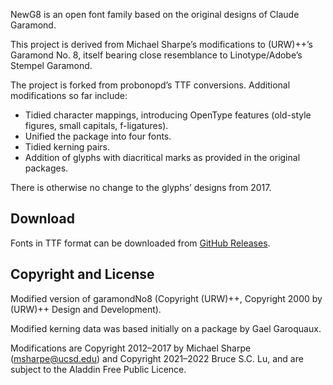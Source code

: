 NewG8 is an open font family based on the original designs of Claude Garamond.

This project is derived from Michael Sharpe’s modifications to (URW)++’s Garamond No. 8, itself bearing close resemblance to Linotype/Adobe’s Stempel Garamond.

The project is forked from probonopd’s TTF conversions. Additional modifications so far include:

- Tidied character mappings, introducing OpenType features (old-style figures, small capitals, f-ligatures).
- Unified the package into four fonts.
- Tidied kerning pairs.
- Addition of glyphs with diacritical marks as provided in the original packages.

There is otherwise no change to the glyphs’ designs from 2017.


## Download

Fonts in TTF format can be downloaded from [GitHub Releases](../../releases).

## Copyright and License

Modified version of garamondNo8 (Copyright (URW)++, Copyright 2000 by (URW)++ Design and Development).

Modified kerning data was based initially on a package by Gael Garoquaux.

Modifications are Copyright 2012–2017 by Michael Sharpe (msharpe@ucsd.edu) and Copyright 2021–2022 Bruce S.C. Lu, and are subject to the Aladdin Free Public Licence.

